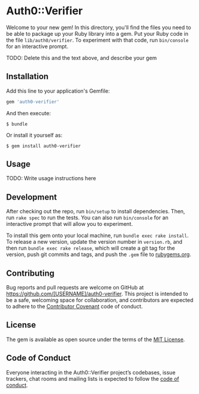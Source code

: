 # Auth0::Verifier

Welcome to your new gem! In this directory, you'll find the files you need to be able to package up your Ruby library into a gem. Put your Ruby code in the file `lib/auth0/verifier`. To experiment with that code, run `bin/console` for an interactive prompt.

TODO: Delete this and the text above, and describe your gem

## Installation

Add this line to your application's Gemfile:

```ruby
gem 'auth0-verifier'
```

And then execute:

    $ bundle

Or install it yourself as:

    $ gem install auth0-verifier

## Usage

TODO: Write usage instructions here

## Development

After checking out the repo, run `bin/setup` to install dependencies. Then, run `rake spec` to run the tests. You can also run `bin/console` for an interactive prompt that will allow you to experiment.

To install this gem onto your local machine, run `bundle exec rake install`. To release a new version, update the version number in `version.rb`, and then run `bundle exec rake release`, which will create a git tag for the version, push git commits and tags, and push the `.gem` file to [rubygems.org](https://rubygems.org).

## Contributing

Bug reports and pull requests are welcome on GitHub at https://github.com/[USERNAME]/auth0-verifier. This project is intended to be a safe, welcoming space for collaboration, and contributors are expected to adhere to the [Contributor Covenant](http://contributor-covenant.org) code of conduct.

## License

The gem is available as open source under the terms of the [MIT License](https://opensource.org/licenses/MIT).

## Code of Conduct

Everyone interacting in the Auth0::Verifier project’s codebases, issue trackers, chat rooms and mailing lists is expected to follow the [code of conduct](https://github.com/[USERNAME]/auth0-verifier/blob/master/CODE_OF_CONDUCT.md).
